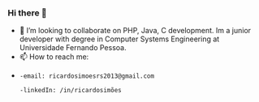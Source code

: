 ### Hi there 👋

- 👯 I’m looking to collaborate on PHP, Java, C development. Im a junior developer with degree in Computer Systems Engineering at Universidade Fernando Pessoa.
- 📫 How to reach me:
- 
      -email: ricardosimoesrs2013@gmail.com
      
      -linkedIn: /in/ricardosimões
      
 

<!--
**RicardoDSimoes/RicardoDSimoes** is a ✨ _special_ ✨ repository because its `README.md` (this file) appears on your GitHub profile.

Here are some ideas to get you started:

- 🔭 I’m currently working on ...
- 🌱 I’m currently learning ...
- 👯 I’m looking to collaborate on ...
- 🤔 I’m looking for help with ...
- 💬 Ask me about ...
- 📫 How to reach me: ...
- 😄 Pronouns: ...
- ⚡ Fun fact: ...
-->
